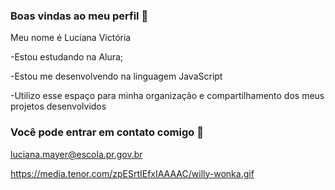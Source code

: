 ### Boas vindas ao meu perfil 👋

Meu nome é Luciana Victória

-Estou estudando na Alura; 

-Estou me desenvolvendo na linguagem JavaScript

-Utilizo esse espaço para minha organização e compartilhamento dos meus projetos desenvolvidos


### Você pode entrar em contato comigo 📧

luciana.mayer@escola.pr.gov.br


https://media.tenor.com/zpESrtIEfxIAAAAC/willy-wonka.gif
